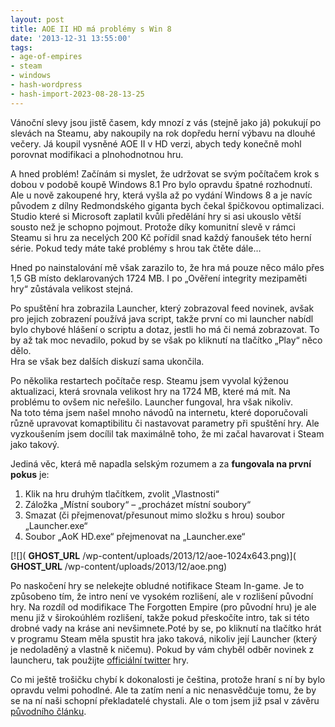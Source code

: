```yaml
---
layout: post
title: AOE II HD má problémy s Win 8
date: '2013-12-31 13:55:00'
tags:
- age-of-empires
- steam
- windows
- hash-wordpress
- hash-import-2023-08-28-13-25
---
```


Vánoční slevy jsou jistě časem, kdy mnozí z vás (stejně jako já) pokukují po slevách na Steamu, aby nakoupily na rok dopředu herní výbavu na dlouhé večery. Já koupil vysněné AOE II v HD verzi, abych tedy konečně mohl porovnat modifikaci a plnohodnotnou hru.

A hned problém! Začínám si myslet, že udržovat se svým počítačem krok s dobou v podobě koupě Windows 8.1 Pro bylo opravdu špatné rozhodnutí. Ale u nově zakoupené hry, která vyšla až po vydání Windows 8 a je navíc původem z dílny Redmondského giganta bych čekal špičkovou optimalizaci. Studio které si Microsoft zaplatil kvůli předělání hry si asi ukouslo větší sousto než je schopno pojmout. Protože díky komunitní slevě v rámci Steamu si hru za necelých 200 Kč pořídil snad každý fanoušek této herní série. Pokud tedy máte také problémy s hrou tak čtěte dále…

<!--more-->

Hned po nainstalování mě však zarazilo to, že hra má pouze něco málo přes 1,5 GB místo deklarovaných 1724 MB. I po „Ověření integrity mezipaměti hry“ zůstávala velikost stejná.

Po spuštění hra zobrazila Launcher, který zobrazoval feed novinek, avšak pro jejich zobrazení používá java script, takže první co mi launcher nabídl bylo chybové hlášení o scriptu a dotaz, jestli ho má či nemá zobrazovat. To by až tak moc nevadilo, pokud by se však po kliknutí na tlačítko „Play“ něco dělo.  
Hra se však bez dalších diskuzí sama ukončila.

Po několika restartech počítače resp. Steamu jsem vyvolal kýženou aktualizaci, která srovnala velikost hry na 1724 MB, které má mít. Na problému to ovšem nic neřešilo. Launcher fungoval, hra však nikoliv.  
Na toto téma jsem našel mnoho návodů na internetu, které doporučovali různě upravovat komaptibilitu či nastavovat parametry při spuštění hry. Ale vyzkoušením jsem docílil tak maximálně toho, že mi začal havarovat i Steam jako takový.

Jediná věc, která mě napadla selským rozumem a za **fungovala na první pokus** je:  
1. Klik na hru druhým tlačítkem, zvolit „Vlastnosti“  
2. Záložka „Místní soubory“ – „procházet místní soubory“  
3. Smazat (či přejmenovat/přesunout mimo složku s hrou) soubor „Launcher.exe“  
4. Soubor „AoK HD.exe“ přejmenovat na „Launcher.exe“

[![]( __GHOST_URL__ /wp-content/uploads/2013/12/aoe-1024x643.png)]( __GHOST_URL__ /wp-content/uploads/2013/12/aoe.png)

Po naskočení hry se nelekejte obludné notifikace Steam In-game. Je to způsobeno tím, že intro není ve vysokém rozlišení, ale v rozlišení původní hry. Na rozdíl od modifikace The Forgotten Empire (pro původní hru) je ale menu již v širokoúhlém rozlišení, takže pokud přeskočíte intro, tak si této drobné vady na kráse ani nevšimnete.Poté by se, po kliknutí na tlačítko hrát v programu Steam měla spustit hra jako taková, nikoliv její Launcher (který je nedoladěný a vlastně k ničemu). Pokud by vám chyběl odběr novinek z launcheru, tak použijte [officiální twitter](https://twitter.com/AgeOfEmpires) hry.

Co mi ještě trošičku chybí k dokonalosti je čeština, protože hraní s ní by bylo opravdu velmi pohodlné. Ale ta zatím není a nic nenasvědčuje tomu, že by se na ní naši schopní překladatelé chystali. Ale o tom jsem již psal v závěru [původního článku](http://maxxxcomp.blogspot.cz/2013/11/age-of-empires-ii-forgotten-empires.html).

<!--kg-card-end: html-->